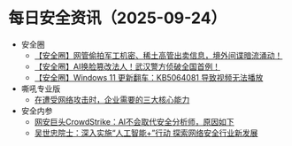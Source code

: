 # 每日安全资讯（2025-09-24）

- 安全圈
  - [【安全圈】网管偷拍军工机密、稀土高管出卖信息，境外间谍暗流涌动！](https://mp.weixin.qq.com/s?__biz=MzIzMzE4NDU1OQ==&mid=2652071852&idx=2&sn=55429ce12c5b8e5f02bca6594e7a1b83)
  - [【安全圈】AI换脸篡改法人！武汉警方侦破全国首例！](https://mp.weixin.qq.com/s?__biz=MzIzMzE4NDU1OQ==&mid=2652071852&idx=3&sn=9d5e31ffe4a47a75b0740d9ea40d908c)
  - [【安全圈】Windows 11 更新翻车：KB5064081 导致视频无法播放](https://mp.weixin.qq.com/s?__biz=MzIzMzE4NDU1OQ==&mid=2652071852&idx=4&sn=27fbdb4cc7c9fc5ebd719ffb415c4855)
- 嘶吼专业版
  - [在遭受网络攻击时，企业需要的三大核心能力](https://mp.weixin.qq.com/s?__biz=MzI0MDY1MDU4MQ==&mid=2247584699&idx=1&sn=2de787616ffab8d1cff18ef87861a235)
- 安全内参
  - [网安巨头CrowdStrike：AI不会取代安全分析师，原因如下](https://mp.weixin.qq.com/s?__biz=MzI4NDY2MDMwMw==&mid=2247515039&idx=1&sn=2f578ecd6cbb83d057204fc92b90b38f)
  - [吴世忠院士：深入实施“人工智能+”行动 探索网络安全行业新发展](https://mp.weixin.qq.com/s?__biz=MzI4NDY2MDMwMw==&mid=2247515039&idx=2&sn=fe40eb019f7c3e43d2394f23d7b0187a)
